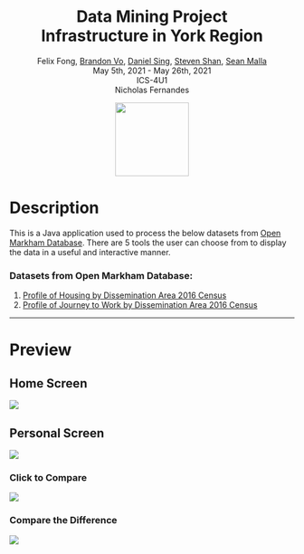 <h1 align="center">Data Mining Project<br>Infrastructure in York Region</h1>
<p align="center">
  Felix Fong, 
  <a href="https://github.com/brandon-vo">Brandon Vo</a>,
  <a href="https://github.com/Dan18789">Daniel Sing</a>,
  <a href="https://github.com/SeanMalla">Steven Shan</a>,
  <a href="https://github.com/stvnshan">Sean Malla</a>
  <br>
  May 5th, 2021 - May 26th, 2021
  <br>
  ICS-4U1
  <br>
  Nicholas Fernandes
</p>
<div align="center">
  <a href="https://data-markham.opendata.arcgis.com/">
    <img src="https://user-images.githubusercontent.com/71908175/148580177-4631f7d5-a085-4d46-a9d4-f3753a1c481e.png" style="width: 130px;"/>
  </a>
</div>

# Description
<p>
  This is a Java application used to process the below datasets from <a href="https://data-markham.opendata.arcgis.com/">Open Markham Database</a>.
  There are 5 tools the user can choose from to display the data in a useful and interactive
  manner.
  <h3>Datasets from Open Markham Database:</h3>
  <ol>
    <li><a href="https://data-markham.opendata.arcgis.com/datasets/york::profile-of-housing-by-dissemination-area-2016-census/about">
      Profile of Housing by Dissemination Area 2016 Census
    </a></li>
    <li><a href="https://data-markham.opendata.arcgis.com/datasets/york::profile-of-journey-to-work-by-dissemination-area-2016-census/about">
      Profile of Journey to Work by Dissemination Area 2016 Census
    </a></li>
  </ol>
</p>

---
# Preview
<h2>Home Screen</h2>
<img src="https://user-images.githubusercontent.com/71908175/148580824-b72151b4-5f60-4feb-b54d-55829c1baaa2.png"/>
<h2>Personal Screen</h2>
<img src="https://user-images.githubusercontent.com/71908175/148581345-95938775-59b9-48b8-b6a6-5dcc4245708d.png"/>
<h3>Click to Compare</h3>
<img src="https://user-images.githubusercontent.com/71908175/148581917-46261140-242e-44a7-a48a-c0d53f300936.png"/>
<h3>Compare the Difference</h3>
<img src="https://user-images.githubusercontent.com/71908175/148582203-7ecffdd3-4c7f-4cbf-a28a-849f5ab10732.png"/>
